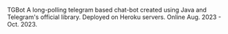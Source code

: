 TGBot
A long-polling telegram based chat-bot created using Java and Telegram's official library. Deployed on Heroku servers. Online Aug. 2023 - Oct. 2023. 
